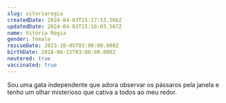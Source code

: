 ```yaml
---
slug: vitoriaregia
createdDate: 2024-04-03T15:17:53.566Z
updatedDate: 2024-04-03T15:18:03.567Z
name: Vitória Régia
gender: female
rescueDate: 2023-10-05T03:00:00.000Z
birthDate: 2018-06-15T03:00:00.000Z
neutered: true
vaccinated: true
---
```


Sou uma gata independente que adora observar os pássaros pela janela e tenho um olhar misterioso que cativa a todos ao meu redor.
